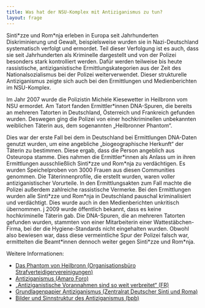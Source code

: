 ```yaml
---
title: Was hat der NSU-Komplex mit Antiziganismus zu tun?
layout: frage
---
```


Sinti\*zze und Rom\*nja erleben in Europa seit Jahrhunderten Diskriminierung und Gewalt, beispielsweise wurden sie in Nazi-Deutschland systematisch verfolgt und ermordet. Teil dieser Verfolgung ist es auch, dass sie seit Jahrhunderten als Kriminelle dargestellt und von der Polizei besonders stark kontrolliert werden. Dafür werden teilweise bis heute rassistische, antiziganistische Ermittlungskategorien aus der Zeit des Nationalsozialismus bei der Polizei weiterverwendet. Dieser strukturelle Antiziganismus zeigte sich auch bei den Ermittlungen und Medienberichten im NSU-Komplex.

Im Jahr 2007 wurde die Polizistin Michèle Kiesewetter in Heilbronn vom NSU ermordet. Am Tatort fanden Ermittler\*innen DNA-Spuren, die bereits an mehreren Tatorten in Deutschland, Österreich und Frankreich gefunden wurden. Deswegen ging die Polizei von einer hochkriminellen unbekannten weiblichen Täterin aus, dem sogenannten „Heilbronner Phantom“.

Dies war der erste Fall bei dem in Deutschland bei Ermittlungen DNA-Daten genutzt wurden, um eine angebliche „biogeographische Herkunft“ der Täterin zu bestimmen. Diese ergab, dass die Person angeblich aus Osteuropa stamme. Dies nahmen die Ermittler\*innen als Anlass um in ihren Ermittlungen ausschließlich Sinti\*zze und Rom\*nja zu verdächtigen. Es wurden Speichelproben von 3000 Frauen aus diesen Communities genommen. Die Täterinnenprofile, die erstellt wurden, waren voller antiziganistischer Vorurteile. In den Ermittlungsakten zum Fall machte die Polizei außerdem zahlreiche rassistische Vermerke. Bei den Ermittlungen wurden alle Sinti\*zze und Rom\*nja in Deutschland pauschal kriminalisiert und verdächtigt. Dies wurde auch in den Medienberichten unkritisch übernommen.
j
2009 wurde öffentlich bekannt, dass es keine hochkriminelle Täterin gab. Die DNA-Spuren, die an mehreren Tatorten gefunden wurden, stammten von einer Mitarbeiterin einer Wattestäbchen-Firma, bei der die Hygiene-Standards nicht eingehalten wurden. Obwohl also bewiesen war, dass diese vermeintliche Spur der Polizei falsch war, ermittelten die Beamt\*innen dennoch weiter gegen Sinti\*zze und Rom\*nja. 

Weitere Informationen:

- [Das Phantom von Heilbronn (Organisationsbüro Strafverteidigervereinigungen)](https://www.strafverteidigervereinigungen.org/freispruch/texte/lipphardt_h11_phantom.html)
- [Antiziganismus (Amaro Foro)](http://amaroforo.de/antiziganismus) 
- [„Antiziganistische Vorannahmen sind so weit verbreitet“ (FR)](https://www.fr.de/politik/antiziganistische-vorannahmen-sind-weit-verbreitet-11945882.html)
- [Grundlagenpapier Antiziganismus (Zentralrat Deutscher Sinti und Roma)](https://zentralrat.sintiundroma.de/grundlagenpapier-antiziganismus/) 
- [Bilder und Sinnstruktur des Antiziganismus (bpb)](https://www.bpb.de/apuz/33277/bilder-und-sinnstruktur-des-antiziganismus?p=all)
